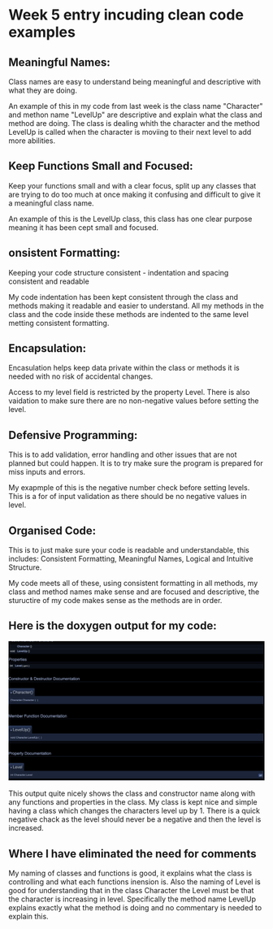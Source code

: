 # Week 5 entry incuding clean code examples

## Meaningful Names:
Class names are easy to understand being meaningful and descriptive with what they are doing. 

An example of this in my code from last week is the class name "Character" and methon name "LevelUp" are descriptive and explain what the class and method are doing. The class is dealing whith the character and the method LevelUp is called when the character is moviing to their next level to add more abilities.


## Keep Functions Small and Focused:
Keep your functions small and with a clear focus, split up any classes that are trying to do too much at once making it confusing and difficult to give it a meaningful class name.

An example of this is the LevelUp class, this class has one clear purpose meaning it has been cept small and focused. 


## onsistent Formatting:
Keeping your code structure consistent - indentation and spacing consistent and readable 

My code indentation has been kept consistent through the class and methods making it readable and easier to understand. All my methods in the class and the code inside these methods are indented to the same level metting consistent formatting.

## Encapsulation:
Encasulation helps keep data private within the class or methods it is needed with no risk of accidental changes. 

Access to my level field is restricted by the property Level. There is also vaidation to make sure there are no non-negative values before setting the level.  

## Defensive Programming:
This is to add validation, error handling and other issues that are not planned but could happen. It is to try make sure the program is prepared for miss inputs and errors.

My exapmple of this is the negative number check before setting levels. This is a for of input validation as there should be no negative values in level. 


## Organised Code:
This is to just make sure your code is readable and understandable, this includes: Consistent Formatting, Meaningful Names, Logical and Intuitive Structure.

My code meets all of these, using consistent formatting in all methods, my class and method names make sense and are focused and descriptive, the stuructire of my code makes sense as the methods are in order. 


## Here is the doxygen output for my code: 

![Doxygen](/Images/Doxygen.png?raw=true)

This output quite nicely shows the class and constructor name along with any functions and properties in the class. My class is kept nice and simple having a class which changes the characters level up by 1. There is a quick negative chack as the level should never be a negative and then the level is increased.

## Where I have eliminated the need for comments

My naming of classes and functions is good, it explains what the class is controlling and what each functions inension is. Also the naming of Level is good for understanding that in the class Character the Level must be that the character is increasing in level. Specifically the method name LevelUp explains exactly what the method is doing and no commentary is needed to explain this. 




